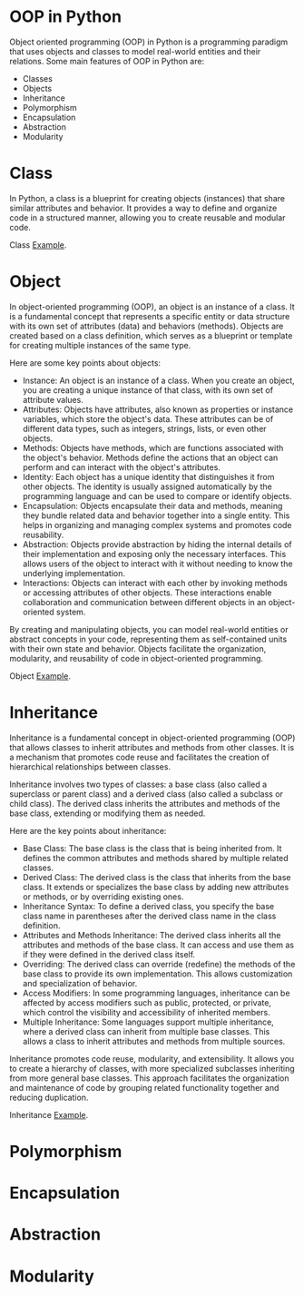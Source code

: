 # OOP in Python
Object oriented programming (OOP) in Python is a programming paradigm that uses objects and classes to model real-world entities and their relations. Some main features of OOP in Python are:
- Classes
- Objects
- Inheritance
- Polymorphism
- Encapsulation
- Abstraction
- Modularity

# Class
In Python, a class is a blueprint for creating objects (instances) that share similar attributes and behavior. It provides a way to define and organize code in a structured manner, allowing you to create reusable and modular code.

Class [Example](https://github.com/rkshaon/python-and-data-structure-and-algorithm/blob/master/OOP/1_class.py).

# Object
In object-oriented programming (OOP), an object is an instance of a class. It is a fundamental concept that represents a specific entity or data structure with its own set of attributes (data) and behaviors (methods). Objects are created based on a class definition, which serves as a blueprint or template for creating multiple instances of the same type.

Here are some key points about objects:
- Instance: An object is an instance of a class. When you create an object, you are creating a unique instance of that class, with its own set of attribute values.
- Attributes: Objects have attributes, also known as properties or instance variables, which store the object's data. These attributes can be of different data types, such as integers, strings, lists, or even other objects.
- Methods: Objects have methods, which are functions associated with the object's behavior. Methods define the actions that an object can perform and can interact with the object's attributes.
- Identity: Each object has a unique identity that distinguishes it from other objects. The identity is usually assigned automatically by the programming language and can be used to compare or identify objects.
- Encapsulation: Objects encapsulate their data and methods, meaning they bundle related data and behavior together into a single entity. This helps in organizing and managing complex systems and promotes code reusability.
- Abstraction: Objects provide abstraction by hiding the internal details of their implementation and exposing only the necessary interfaces. This allows users of the object to interact with it without needing to know the underlying implementation.
- Interactions: Objects can interact with each other by invoking methods or accessing attributes of other objects. These interactions enable collaboration and communication between different objects in an object-oriented system.

By creating and manipulating objects, you can model real-world entities or abstract concepts in your code, representing them as self-contained units with their own state and behavior. Objects facilitate the organization, modularity, and reusability of code in object-oriented programming.

Object [Example](https://github.com/rkshaon/python-and-data-structure-and-algorithm/blob/master/OOP/2_object.py).

# Inheritance
Inheritance is a fundamental concept in object-oriented programming (OOP) that allows classes to inherit attributes and methods from other classes. It is a mechanism that promotes code reuse and facilitates the creation of hierarchical relationships between classes.

Inheritance involves two types of classes: a base class (also called a superclass or parent class) and a derived class (also called a subclass or child class). The derived class inherits the attributes and methods of the base class, extending or modifying them as needed.

Here are the key points about inheritance:
- Base Class: The base class is the class that is being inherited from. It defines the common attributes and methods shared by multiple related classes.
- Derived Class: The derived class is the class that inherits from the base class. It extends or specializes the base class by adding new attributes or methods, or by overriding existing ones.
- Inheritance Syntax: To define a derived class, you specify the base class name in parentheses after the derived class name in the class definition.
- Attributes and Methods Inheritance: The derived class inherits all the attributes and methods of the base class. It can access and use them as if they were defined in the derived class itself.
- Overriding: The derived class can override (redefine) the methods of the base class to provide its own implementation. This allows customization and specialization of behavior.
- Access Modifiers: In some programming languages, inheritance can be affected by access modifiers such as public, protected, or private, which control the visibility and accessibility of inherited members.
- Multiple Inheritance: Some languages support multiple inheritance, where a derived class can inherit from multiple base classes. This allows a class to inherit attributes and methods from multiple sources.

Inheritance promotes code reuse, modularity, and extensibility. It allows you to create a hierarchy of classes, with more specialized subclasses inheriting from more general base classes. This approach facilitates the organization and maintenance of code by grouping related functionality together and reducing duplication.

Inheritance [Example](https://github.com/rkshaon/python-and-data-structure-and-algorithm/blob/master/OOP/3_inheritance.py).

# Polymorphism

# Encapsulation

# Abstraction

# Modularity
